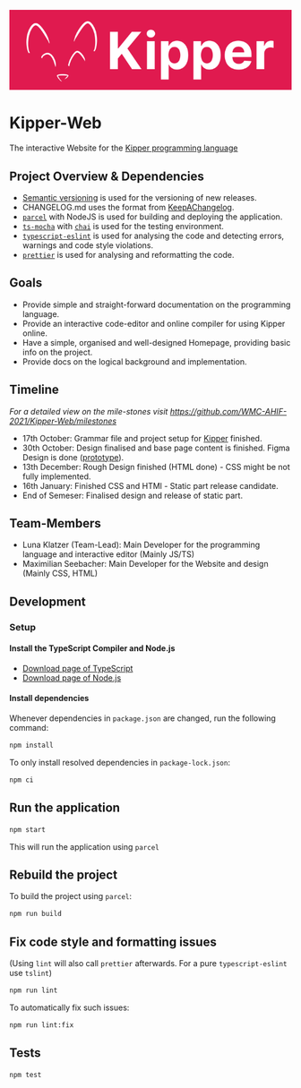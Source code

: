 ![](./src/img/Kipper-Logo-with-head.png)

# Kipper-Web

The interactive Website for the [Kipper programming language](https://github.com/Luna-Klatzer/Kipper.git)

## Project Overview & Dependencies
- [Semantic versioning](https://semver.org/) is used for the versioning of new releases.
- CHANGELOG.md uses the format from [KeepAChangelog](https://keepachangelog.com/en/1.0.0/).
- [`parcel`](https://www.npmjs.com/package/parcel) with NodeJS is used for building and deploying the application.
- [`ts-mocha`](https://www.npmjs.com/package/ts-mocha) with [`chai`](https://www.npmjs.com/package/chai) is used for the testing environment.
- [`typescript-eslint`](https://github.com/typescript-eslint/typescript-eslint) is used for analysing the code and detecting errors, warnings and code style violations.
- [`prettier`](https://prettier.io/) is used for analysing and reformatting the code.

## Goals

- Provide simple and straight-forward documentation on the programming language.
- Provide an interactive code-editor and online compiler for using Kipper online.
- Have a simple, organised and well-designed Homepage, providing basic info on the project.
- Provide docs on the logical background and implementation.

## Timeline

*For a detailed view on the mile-stones visit https://github.com/WMC-AHIF-2021/Kipper-Web/milestones*

- 17th October: Grammar file and project setup for [Kipper](https://github.com/Luna-Klatzer/Kipper) finished.
- 30th October: Design finalised and base page content is finished. Figma Design is done ([prototype](https://www.figma.com/proto/wpt1dHa6Y1NITO2sq0xdRX/Web-Layout?node-id=0%3A1)).
- 13th December: Rough Design finished (HTML done) - CSS might be not fully implemented.
- 16th January: Finished CSS and HTMl - Static part release candidate.
- End of Semeser: Finalised design and release of static part.

## Team-Members

- Luna Klatzer (Team-Lead): Main Developer for the programming language and interactive editor (Mainly JS/TS)
- Maximilian Seebacher: Main Developer for the Website and design (Mainly CSS, HTML)

## Development

### Setup

#### Install the TypeScript Compiler and Node.js

- [Download page of TypeScript](https://www.typescriptlang.org/download)
- [Download page of Node.js](https://nodejs.org/en/download/)

#### Install dependencies

Whenever dependencies in `package.json` are changed, run the following command:

```sh
npm install
```

To only install resolved dependencies in `package-lock.json`:

```sh
npm ci
```

## Run the application

```sh
npm start
```

This will run the application using `parcel`

## Rebuild the project

To build the project using `parcel`:

```sh
npm run build
```

## Fix code style and formatting issues

(Using `lint` will also call `prettier` afterwards. For a pure `typescript-eslint` use `tslint`)

```sh
npm run lint
```

To automatically fix such issues:

```sh
npm run lint:fix
```

## Tests

```sh
npm test
```
